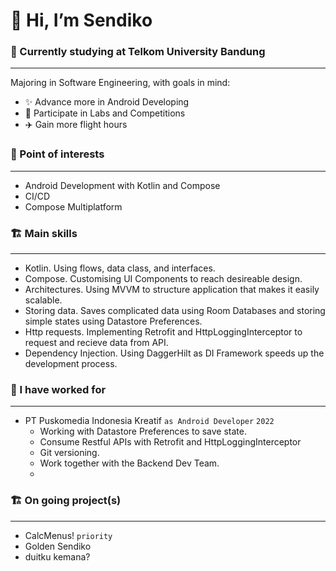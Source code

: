 # 👋 Hi, I’m Sendiko
###  🏫 Currently studying at Telkom University Bandung 
___
Majoring in Software Engineering, with goals in mind:
 - ✨ Advance more in Android Developing
 - 🧪 Participate in Labs and Competitions
 - ✈️ Gain more flight hours

### 🎯 Point of interests
___
 - Android Development with Kotlin and Compose
 - CI/CD
 - Compose Multiplatform

 ### 🏗️ Main skills
 ___
  - Kotlin. Using flows, data class, and interfaces.
  - Compose. Customising UI Components to reach desireable design.
  - Architectures. Using MVVM to structure application that makes it easily scalable.
  - Storing data. Saves complicated data using Room Databases and storing simple states using Datastore Preferences.
  - Http requests. Implementing Retrofit and HttpLoggingInterceptor to request and recieve data from API.
  - Dependency Injection. Using DaggerHilt as DI Framework speeds up the development process.
    
  ### 🏢 I have worked for
  ___
  
   - PT Puskomedia Indonesia Kreatif ```as Android Developer``` ```2022```
     - Working with Datastore Preferences to save state.
     - Consume Restful APIs with Retrofit and HttpLoggingInterceptor
     - Git versioning.
     - Work together with the Backend Dev Team.
     - 
 ### 🏗️ On going project(s)
 ___
  - CalcMenus! ```priority```
  - Golden Sendiko 
  - duitku kemana? 
<!---
Sendiko/Sendiko is a ✨ special ✨ repository because its `README.md` (this file) appears on your GitHub profile.
You can click the Preview link to take a look at your changes.
--->
